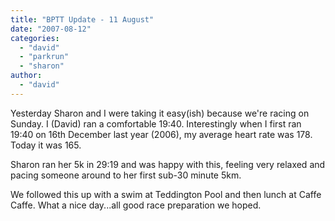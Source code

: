 ```yaml
---
title: "BPTT Update - 11 August"
date: "2007-08-12"
categories: 
  - "david"
  - "parkrun"
  - "sharon"
author:
  - "david"
---
```


Yesterday Sharon and I were taking it easy(ish) because we're racing on Sunday. I (David) ran a comfortable 19:40. Interestingly when I first ran 19:40 on 16th December last year (2006), my average heart rate was 178. Today it was 165.

Sharon ran her 5k in 29:19 and was happy with this, feeling very relaxed and pacing someone around to her first sub-30 minute 5km.

We followed this up with a swim at Teddington Pool and then lunch at Caffe Caffe. What a nice day...all good race preparation we hoped.
